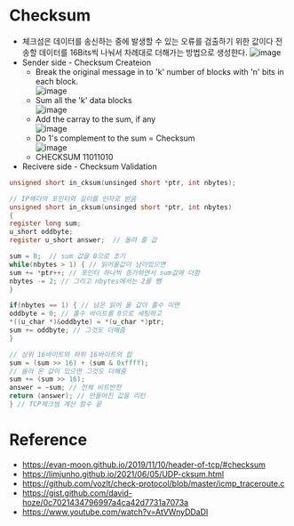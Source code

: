 # Checksum
* 체크섬은 데이터를 송신하는 중에 발생할 수 있는 오류를 검출하기 위한 값이다 전송할 데이터를 16Bits씩 나눠서 차례대로 더해가는 방법으로 생성한다.
![image](https://user-images.githubusercontent.com/67637935/126106222-28d91a17-b333-418f-b304-e053dbbaf00f.png)
* Sender side - Checksum Createion  
  * Break the original message in to 'k' number of blocks with 'n' bits in each block.  
![image](https://user-images.githubusercontent.com/67637935/126106391-f1dfb35e-c6bd-426a-a031-3c0736348cb1.png)
  * Sum all the 'k' data blocks  
![image](https://user-images.githubusercontent.com/67637935/126106492-4a11e489-877c-4cea-891c-7e7c77a05444.png)
  * Add the carray to the sum, if any  
![image](https://user-images.githubusercontent.com/67637935/126106552-b8b0bc8b-1d08-4f97-8001-88da4608ab15.png)
  * Do 1's complement to the sum = Checksum  
![image](https://user-images.githubusercontent.com/67637935/126106610-988f4a85-3fce-4892-9453-4854dbed72e6.png)
  * CHECKSUM 11011010 
* Recivere side - Checksum Validation

```c
unsigned short in_cksum(unsinged short *ptr, int nbytes);

// IP헤더의 포인터와 길이를 인자로 받음
unsigned short in_cksum(unsinged short *ptr, int nbytes)
{
register long sum;
u_short oddbyte;
register u_short answer;  // 돌려 줄 값

sum = 0;  // sum 값을 0으로 초기
while(nbytes > 1) { // 읽어올값이 남아있으면
sum += *ptr++; // 포인터 하나씩 증가하면서 sum값에 더함
nbytes -= 2; // 그리고 nbytes에서는 2를 뺌
}

if(nbytes == 1) { // 남은 읽어 올 값이 홀수 이면
oddbyte = 0; // 홀수 바이트를 0으로 세팅하고
*((u_char *)&oddbyte) = *(u_char *)ptr;
sum += oddbyte; // 그것도 더해줌
}

// 상위 16바이트와 하위 16바이트의 합
sum = (sum >> 16) + (sum & 0xffff); 
// 올라 온 값이 있으면 그것도 더해줌
sum += (sum >> 16);
answer = ~sum; // 전체 비트반전
return (answer); // 만들어진 값을 리턴
} // TCP체크썸 계산 함수 끝

```


# Reference
* https://evan-moon.github.io/2019/11/10/header-of-tcp/#checksum
* https://limjunho.github.io/2021/06/05/UDP-cksum.html
* https://github.com/vozlt/check-protocol/blob/master/icmp_traceroute.c
* https://gist.github.com/david-hoze/0c7021434796997a4ca42d7731a7073a
* https://www.youtube.com/watch?v=AtVWnyDDaDI
